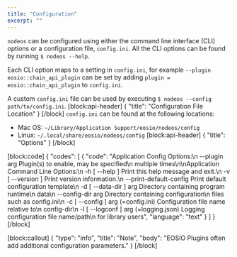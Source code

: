 ```yaml
---
title: "Configuration"
excerpt: ""
---
```

`nodeos` can be configured using either the command line interface (CLI) options or a configuration file, `config.ini`. All the CLI options can be found by running `$ nodeos --help`.

Each CLI option maps to a setting in `config.ini`, for example `--plugin eosio::chain_api_plugin` can be set by adding `plugin = eosio::chain_api_plugin` to `config.ini`.

A custom `config.ini` file can be used by executing `$ nodeos --config path/to/config.ini`.
[block:api-header]
{
  "title": "Configuration File Location"
}
[/block]
`config.ini` can be found at the following locations:
- Mac OS: `~/Library/Application Support/eosio/nodeos/config`
- Linux: `~/.local/share/eosio/nodeos/config`
[block:api-header]
{
  "title": "Options"
}
[/block]

[block:code]
{
  "codes": [
    {
      "code": "Application Config Options:\n  --plugin arg                          Plugin(s) to enable, may be specified\n                                        multiple times\n\nApplication Command Line Options:\n  -h [ --help ]                         Print this help message and exit.\n  -v [ --version ]                      Print version information.\n  --print-default-config                Print default configuration template\n  -d [ --data-dir ] arg                 Directory containing program runtime\n                                        data\n  --config-dir arg                      Directory containing configuration\n                                        files such as config.ini\n  -c [ --config ] arg (=config.ini)     Configuration file name relative to\n                                        config-dir\n  -l [ --logconf ] arg (=logging.json)  Logging configuration file name/path\n                                        for library users",
      "language": "text"
    }
  ]
}
[/block]

[block:callout]
{
  "type": "info",
  "title": "Note",
  "body": "EOSIO Plugins often add additional configuration parameters."
}
[/block]